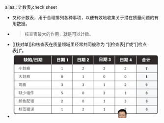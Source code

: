 alias:: 计数表,check sheet

- 又称计数表，用于合理排列各种事项，以便有效地收集关于潜在质量问题的有用数据。
- > 核查表最大的作用，就是可以计数。
- [[核对单]]和核查表在质量领域里经常共同被称为 “[[检查表]]”或“[[检点表]]”。
- ![image.png](../assets/image_1747839019628_0.png)
